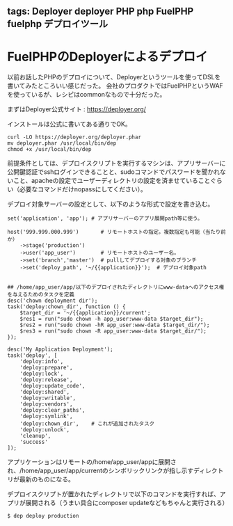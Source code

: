 tags: Deployer deployer PHP php FuelPHP fuelphp デプロイツール
---
# FuelPHPのDeployerによるデプロイ

以前お話したPHPのデプロイについて、Deployerというツールを使ってDSLを書いてみたところいい感じだった。
会社のプロダクトではFuelPHPというWAFを使っているが、レシピはcommonなもので十分だった。

まずはDeployer公式サイト : <https://deployer.org/>

インストールは公式に書いてある通りでOK。

    curl -LO https://deployer.org/deployer.phar
    mv deployer.phar /usr/local/bin/dep
    chmod +x /usr/local/bin/dep

前提条件としては、デプロイスクリプトを実行するマシンは、アプリサーバーに公開鍵認証でsshログインできることと、sudoコマンドでパスワードを聞かれないこと、apacheの設定でユーザーディレクトリの設定を済ませていることぐらい（必要なコマンドだけnopassにしてください）。

デプロイ対象サーバーの設定として、以下のような形式で設定を書き込む。

    set('application', 'app'); # アプリサーバーのアプリ展開path等に使う。
    
    host('999.999.000.999')       # リモートホストの指定。複数指定も可能（当たり前か）
        ->stage('production')     
        ->user('app_user')        # リモートホストのユーザー名。
        ->set('branch','master')  # pullしてデプロイする対象のブランチ
        ->set('deploy_path', '~/{{application}}');  # デプロイ対象path
    
    
    ## /home/app_user/app/以下のデプロイされたディレクトリにwww-dataへのアクセス権を与えるためのタスクを定義
    desc('chown deployment dir');
    task('deploy:chown_dir', function () {
        $target_dir = '~/{{application}}/current';
        $res1 = run("sudo chown -h app_user:www-data $target_dir");
        $res2 = run("sudo chown -hR app_user:www-data $target_dir/");
        $res3 = run("sudo chown -R app_user:www-data $target_dir/");
    });
    
    desc('My Application Deployment');
    task('deploy', [
        'deploy:info',
        'deploy:prepare',
        'deploy:lock',
        'deploy:release',
        'deploy:update_code',
        'deploy:shared',
        'deploy:writable',
        'deploy:vendors',
        'deploy:clear_paths',
        'deploy:symlink',
        'deploy:chown_dir',    # これが追加されたタスク
        'deploy:unlock',
        'cleanup',
        'success'
    ]);


アプリケーションはリモートの/home/app_user/appに展開され、/home/app_user/app/currentのシンボリックリンクが指し示すディレクトリが最新のものになる。

デプロイスクリプトが置かれたディレクトリで以下のコマンドを実行すれば、アプリが展開される（うまい具合にcomposer updateなどもちゃんと実行される）

    $ dep deploy production

